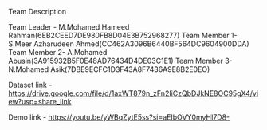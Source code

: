 Team Description

Team Leader - M.Mohamed Hameed Rahman(6EB2CEED7DE980FB8D04E3B752968277)
Team Member 1- S.Meer Azharudeen Ahmed(CC462A3096B6440BF564DC9604900DDA)
Team Member 2- A.Mohamed Abusin(3A915932B5F0E48AD76434D4DE03C1E1)
Team Member 3- N.Mohamed Asik(7DBE9ECFC1D3F43A8F7436A9E8B2E0EO)

Dataset link - https://drive.google.com/file/d/1axWT879n_zFn2IiCzQbDJkNE8OC95gX4/view?usp=share_link

Demo link - https://youtu.be/yWBqZytE5ss?si=aEIbOVY0myHI7D8-
